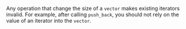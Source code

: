 Any operation that change the size of a `vector` makes existing iterators invalid. For example, after calling `push_back`, you should not rely on the value of an iterator into the `vector`.